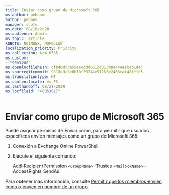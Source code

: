```yaml
---
title: Enviar como grupo de Microsoft 365
ms.author: pebaum
author: pebaum
manager: scotv
ms.date: 08/19/2020
ms.audience: Admin
ms.topic: article
ROBOTS: NOINDEX, NOFOLLOW
localization_priority: Priority
ms.collection: Adm_O365
ms.custom:
- "9003200"
ms.openlocfilehash: cfb4bd5ce59eeccdd0812d013b8a444aebeb1d4c
ms.sourcegitcommit: 9818d3c8e6b10f23244e51286e2463caf48fffd5
ms.translationtype: HT
ms.contentlocale: es-ES
ms.lasthandoff: 08/21/2020
ms.locfileid: "46853017"
---
```

# <a name="send-as-microsoft-365-group"></a>Enviar como grupo de Microsoft 365

Puede asignar permisos de Enviar como, para permitir que usuarios específicos envíen mensajes como un grupo de Microsoft 365:  

1. Conexión a Exchange Online PowerShell.  

2. Ejecute el siguiente comando:  

    Add-RecipientPermission `<GroupName>` -Trustee `<MailboxName>` -AccessRights SendAs

Para obtener más información, consulte [Permitir que los miembros envíen como o envíen en nombre de un grupo](https://docs.microsoft.com/microsoft-365/admin/create-groups/allow-members-to-send-as-or-send-on-behalf-of-group?view=o365-worldwide).